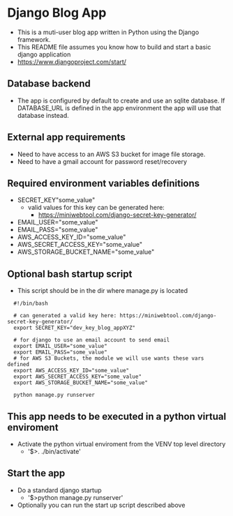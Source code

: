 # Django Blog App
- This is a muti-user blog app written in Python using the Django framework.
- This README file assumes you know how to build and start a basic django application
- https://www.djangoproject.com/start/

## Database backend
- The app is configured by default to create and use an sqlite database. If DATABASE_URL is defined in the app environment the app will use that database instead.

## External app requirements
- Need to have access to an AWS S3 bucket for image file storage.
- Need to have a gmail account for password reset/recovery 



## Required environment variables definitions
- SECRET_KEY"some_value" 
  - valid values for this key can be generated here:
    - https://miniwebtool.com/django-secret-key-generator/
- EMAIL_USER="some_value"
- EMAIL_PASS="some_value"
- AWS_ACCESS_KEY_ID="some_value"
- AWS_SECRET_ACCESS_KEY="some_value"
- AWS_STORAGE_BUCKET_NAME="some_value"

## Optional bash startup script 
- This script should be in the dir where manage.py is located

```
  #!/bin/bash

  # can generated a valid key here: https://miniwebtool.com/django-secret-key-generator/
  export SECRET_KEY="dev_key_blog_appXYZ"

  # for django to use an email account to send email
  export EMAIL_USER="some_value"
  export EMAIL_PASS="some_value"
  # for AWS S3 Buckets, the module we will use wants these vars defined
  export AWS_ACCESS_KEY_ID="some_value"
  export AWS_SECRET_ACCESS_KEY="some_value"
  export AWS_STORAGE_BUCKET_NAME="some_value"

  python manage.py runserver
```

## This app needs to be executed in a python virtual enviroment
- Activate the python virtual enviroment from the VENV top level directory
  - '$>. ./bin/activate'

## Start the app
- Do a standard django startup
  - '$>python manage.py runserver'
- Optionally you can run the start up script described above